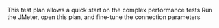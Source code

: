 This test plan allows a quick start on the complex performance tests
Run the JMeter, open this plan, and fine-tune the connection parameters
